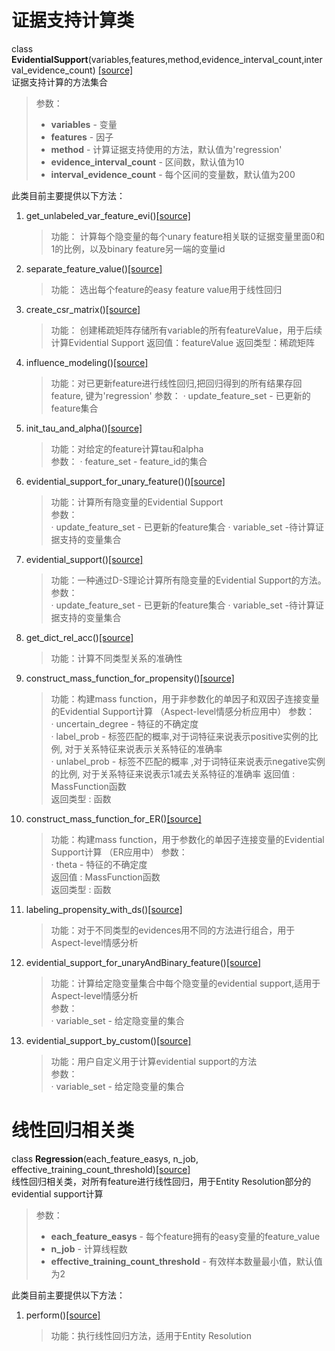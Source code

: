 # 证据支持计算类
class **EvidentialSupport**(variables,features,method,evidence_interval_count,interval_evidence_count) [[source]](../evidential_support.py)                
证据支持计算的方法集合
>参数：
> - **variables** - 变量
> - **features** - 因子
> - **method** - 计算证据支持使用的方法，默认值为'regression'
> - **evidence_interval_count** - 区间数，默认值为10
> - **interval_evidence_count** - 每个区间的变量数，默认值为200

此类目前主要提供以下方法：             
1. get_unlabeled_var_feature_evi()[[source]](../evidential_support.py)
    >功能： 计算每个隐变量的每个unary feature相关联的证据变量里面0和1的比例，以及binary feature另一端的变量id

2. separate_feature_value()[[source]](../evidential_support.py)
    >功能： 选出每个feature的easy feature value用于线性回归

3. create_csr_matrix()[[source]](../evidential_support.py)
    >功能： 创建稀疏矩阵存储所有variable的所有featureValue，用于后续计算Evidential Support
    >返回值：featureValue
    >返回类型：稀疏矩阵

4. influence_modeling()[[source]](../evidential_support.py)
    >功能：对已更新feature进行线性回归,把回归得到的所有结果存回feature, 键为'regression'
    >参数：
    > · update_feature_set - 已更新的feature集合

5. init_tau_and_alpha()[[source]](../evidential_support.py)
    >功能：对给定的feature计算tau和alpha  
    >参数：
    > · feature_set - feature_id的集合

6. evidential_support_for_unary_feature()()[[source]](../evidential_support.py)
    >功能：计算所有隐变量的Evidential Support  
    >参数：  
    > · update_feature_set - 已更新的feature集合
    > · variable_set -待计算证据支持的变量集合

7. evidential_support()[[source]](../evidential_support.py)
    >功能：一种通过D-S理论计算所有隐变量的Evidential Support的方法。
    >参数：  
    > · update_feature_set - 已更新的feature集合
    > · variable_set -待计算证据支持的变量集合
8. get_dict_rel_acc()[[source]](../evidential_support.py)
    >功能：计算不同类型关系的准确性

9. construct_mass_function_for_propensity()[[source]](../evidential_support.py)
    >功能：构建mass function，用于非参数化的单因子和双因子连接变量的Evidential Support计算 （Aspect-level情感分析应用中）
    >参数：  
    > · uncertain_degree - 特征的不确定度  
    > · label_prob - 标签匹配的概率,对于词特征来说表示positive实例的比例, 对于关系特征来说表示关系特征的准确率  
    > · unlabel_prob - 标签不匹配的概率 ,对于词特征来说表示negative实例的比例, 对于关系特征来说表示1减去关系特征的准确率
    >返回值 : MassFunction函数  
    >返回类型 : 函数  

10. construct_mass_function_for_ER()[[source]](../evidential_support.py)
    >功能：构建mass function，用于参数化的单因子连接变量的Evidential Support计算 （ER应用中）
    >参数：  
    > · theta - 特征的不确定度  
    >返回值 : MassFunction函数  
    >返回类型 : 函数  

11. labeling_propensity_with_ds()[[source]](../evidential_support.py)
    >功能：对于不同类型的evidences用不同的方法进行组合，用于Aspect-level情感分析

12. evidential_support_for_unaryAndBinary_feature()[[source]](../evidential_support.py)
    >功能：计算给定隐变量集合中每个隐变量的evidential support,适用于Aspect-level情感分析  
    >参数：  
    > · variable_set - 给定隐变量的集合

13. evidential_support_by_custom()[[source]](../evidential_support.py)
    >功能：用户自定义用于计算evidential support的方法  
    >参数：  
    > · variable_set - 给定隐变量的集合

# 线性回归相关类
class **Regression**(each_feature_easys, n_job, effective_training_count_threshold)[[source]]([source])  
线性回归相关类，对所有feature进行线性回归，用于Entity Resolution部分的evidential support计算
> 参数：
> - **each_feature_easys** - 每个feature拥有的easy变量的feature_value  
> - **n_job** - 计算线程数  
> - **effective_training_count_threshold** - 有效样本数量最小值，默认值为2  

此类目前主要提供以下方法：
1. perform()[[source]](../evidential_support.py)
    >功能：执行线性回归方法，适用于Entity Resolution
